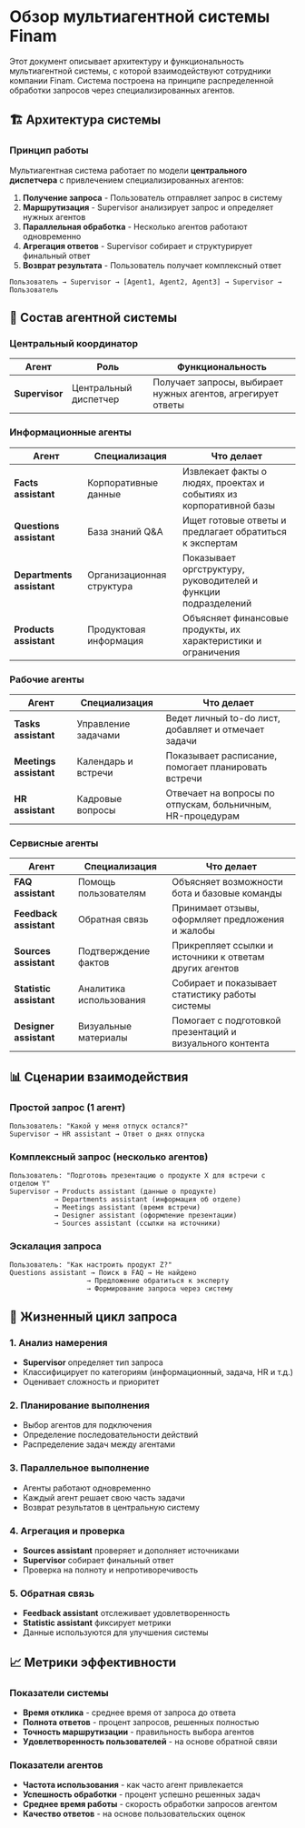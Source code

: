 # Обзор мультиагентной системы Finam

Этот документ описывает архитектуру и функциональность мультиагентной системы, с которой взаимодействуют сотрудники компании Finam. Система построена на принципе распределенной обработки запросов через специализированных агентов.

## 🏗️ Архитектура системы

### Принцип работы
Мультиагентная система работает по модели **центрального диспетчера** с привлечением специализированных агентов:

1. **Получение запроса** - Пользователь отправляет запрос в систему
2. **Маршрутизация** - Supervisor анализирует запрос и определяет нужных агентов
3. **Параллельная обработка** - Несколько агентов работают одновременно
4. **Агрегация ответов** - Supervisor собирает и структурирует финальный ответ
5. **Возврат результата** - Пользователь получает комплексный ответ

```
Пользователь → Supervisor → [Agent1, Agent2, Agent3] → Supervisor → Пользователь
```

## 🤖 Состав агентной системы

### Центральный координатор

| Агент | Роль | Функциональность |
|-------|------|------------------|
| **Supervisor** | Центральный диспетчер | Получает запросы, выбирает нужных агентов, агрегирует ответы |

### Информационные агенты

| Агент | Специализация | Что делает |
|-------|---------------|------------|
| **Facts assistant** | Корпоративные данные | Извлекает факты о людях, проектах и событиях из корпоративной базы |
| **Questions assistant** | База знаний Q&A | Ищет готовые ответы и предлагает обратиться к экспертам |
| **Departments assistant** | Организационная структура | Показывает оргструктуру, руководителей и функции подразделений |
| **Products assistant** | Продуктовая информация | Объясняет финансовые продукты, их характеристики и ограничения |

### Рабочие агенты

| Агент | Специализация | Что делает |
|-------|---------------|------------|
| **Tasks assistant** | Управление задачами | Ведет личный to-do лист, добавляет и отмечает задачи |
| **Meetings assistant** | Календарь и встречи | Показывает расписание, помогает планировать встречи |
| **HR assistant** | Кадровые вопросы | Отвечает на вопросы по отпускам, больничным, HR-процедурам |

### Сервисные агенты

| Агент | Специализация | Что делает |
|-------|---------------|------------|
| **FAQ assistant** | Помощь пользователям | Объясняет возможности бота и базовые команды |
| **Feedback assistant** | Обратная связь | Принимает отзывы, оформляет предложения и жалобы |
| **Sources assistant** | Подтверждение фактов | Прикрепляет ссылки и источники к ответам других агентов |
| **Statistic assistant** | Аналитика использования | Собирает и показывает статистику работы системы |
| **Designer assistant** | Визуальные материалы | Помогает с подготовкой презентаций и визуального контента |

## 📊 Сценарии взаимодействия

### Простой запрос (1 агент)
```
Пользователь: "Какой у меня отпуск остался?"
Supervisor → HR assistant → Ответ о днях отпуска
```

### Комплексный запрос (несколько агентов)
```
Пользователь: "Подготовь презентацию о продукте X для встречи с отделом Y"
Supervisor → Products assistant (данные о продукте)
           → Departments assistant (информация об отделе) 
           → Meetings assistant (время встречи)
           → Designer assistant (оформление презентации)
           → Sources assistant (ссылки на источники)
```

### Эскалация запроса
```
Пользователь: "Как настроить продукт Z?"
Questions assistant → Поиск в FAQ → Не найдено
                   → Предложение обратиться к эксперту
                   → Формирование запроса через систему
```

## 🔄 Жизненный цикл запроса

### 1. Анализ намерения
- **Supervisor** определяет тип запроса
- Классифицирует по категориям (информационный, задача, HR и т.д.)
- Оценивает сложность и приоритет

### 2. Планирование выполнения
- Выбор агентов для подключения
- Определение последовательности действий
- Распределение задач между агентами

### 3. Параллельное выполнение
- Агенты работают одновременно
- Каждый агент решает свою часть задачи
- Возврат результатов в центральную систему

### 4. Агрегация и проверка
- **Sources assistant** проверяет и дополняет источниками
- **Supervisor** собирает финальный ответ
- Проверка на полноту и непротиворечивость

### 5. Обратная связь
- **Feedback assistant** отслеживает удовлетворенность
- **Statistic assistant** фиксирует метрики
- Данные используются для улучшения системы

## 📈 Метрики эффективности

### Показатели системы
- **Время отклика** - среднее время от запроса до ответа
- **Полнота ответов** - процент запросов, решенных полностью
- **Точность маршрутизации** - правильность выбора агентов
- **Удовлетворенность пользователей** - на основе обратной связи

### Показатели агентов
- **Частота использования** - как часто агент привлекается
- **Успешность обработки** - процент успешно решенных задач
- **Среднее время работы** - скорость обработки запросов агентом
- **Качество ответов** - на основе пользовательских оценок